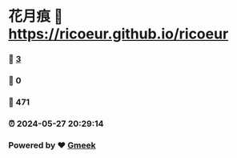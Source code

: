 # 花月痕 :link: https://ricoeur.github.io/ricoeur 
### :page_facing_up: [3](https://ricoeur.github.io/ricoeur/tag.html) 
### :speech_balloon: 0 
### :hibiscus: 471 
### :alarm_clock: 2024-05-27 20:29:14 
### Powered by :heart: [Gmeek](https://github.com/Meekdai/Gmeek)
